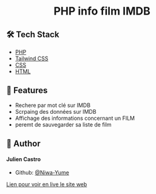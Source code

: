 # <p align="center">PHP info film IMDB


## 🛠️ Tech Stack
- [PHP](https://reactjs.org/)
- [Tailwind CSS](https://tailwindcss.com/)
- [CSS](https://tailwindcss.com/)
- [HTML](https://tailwindcss.com/)
    

## 🧐 Features    
- Rechere par mot clé sur IMDB
- Scrpaing des données sur IMDB
- Affichage des informations concernant un FILM 
- peremt de sauvegarder sa liste de film
        </p>
  
## 🙇 Author
#### Julien Castro
        
- Github: [@Niwa-Yume](https://github.com/Niwa-Yume)
          

[Lien pour voir en live le site web](https://www.google.com)
        
        
